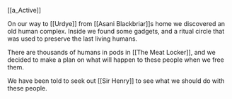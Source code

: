 [[a_Active]]

On our way to [[Urdye]] from [[Asani Blackbriar]]s home we discovered an old human complex. Inside we found some gadgets, and a ritual circle that was used to preserve the last living humans. 

There are thousands of humans in pods in [[The Meat Locker]], and we decided to make a plan on what will happen to these people when we free them.

We have been told to seek out [[Sir Henry]] to see what we should do with these people.

